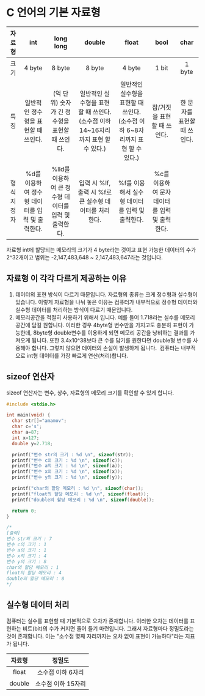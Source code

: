# C 언어의 기본 자료형

|   자료형    |                       int                       |                      long long                       |                                     double                                      |                                     float                                      |                     bool                      |            char             |
| :---------: | :---------------------------------------------: | :--------------------------------------------------: | :-----------------------------------------------------------------------------: | :----------------------------------------------------------------------------: | :-------------------------------------------: | :-------------------------: |
|    크기     |                     4 byte                      |                        8 byte                        |                                     8 byte                                      |                                     4 byte                                     |                     1 bit                     |           1 byte            |
|    특징     |       일반적인 정수형을 표현할 때 쓰인다.       |    (억 단위) 숫자가 긴 정수형을 표현할 때 쓰인다.    | 일반적인 실수형을 표현할 때 쓰인다.(소수점 이하 14~16자리까지 표현 할 수 있다.) | 일반적인 실수형을 표현할 때 쓰인다. (소수점 이하 6~8자리까지 표현 할 수 있다.) |          참/거짓을 표현할 때 쓰인다.          | 한 문자를 표현할 때 쓰인다. |
| 형식 지정자 | %d를 이용하여 정수형 데이터를 입력 및 출력한다. | %lld를 이용하여 큰 정수형 데이터를 입력 및 출력한다. |             입력 시 %lf, 출력 시 %f로 큰 실수형 데이터를 처리한다.              |                %f를 이용해서 실수형 데이터를 입력 및 출력한다.                 | %c를 이용하여 문자 데이터를 입력 및 출력한다. |

자료형 int에 할당되는 메모리의 크기가 4 byte라는 것이고 표현 가능한 데이터의 수가 2^32개이고 범위는 -2,147,483,648 ~ 2,147,483,647라는 것입니다.

## 자료형 이 각각 다르게 제공하는 이유

1. 데이터의 표현 방식이 다르기 때문입니다. 자료형의 종류는 크게 정수형과 실수형이 있습니다. 이렇게 자료형을 나눠 놓은 이유는 컴퓨터가 내부적으로 정수형 데이터와 실수형 데이터를 처리하는 방식이 다르기 때문입니다.
   ​
2. 메모리공간을 적절히 사용하기 위해서 입니다. 예를 들어 1.718라는 실수를 메모리 공간에 담길 원합니다. 이러한 경우 4byte형 변수만을 가지고도 충분히 표현이 가능한데, 8byte형 double변수를 이용하게 되면 메모리 공간을 낭비하는 결과를 가져오게 됩니다. 또한 3.4x10^38보다 큰 수를 담기를 원한다면 double형 변수를 사용해야 합니다. 그렇지 않으면 데이터의 손실이 발생하게 됩니다.
   ​
   컴퓨터는 내부적으로 int형 데이터를 가장 빠르게 연산(처리)합니다.
   ​
   ​

## sizeof 연산자

sizeof 연산자는 변수, 상수, 자료형의 메모리 크기를 확인할 수 있게 합니다.

```cpp
#include <stdio.h>

int main(void) {
  char str[]="amamov";
  char c='s';
  char a=87;
  int x=127;
  double y=2.718;

  printf("변수 str의 크기 : %d \n", sizeof(str));
  printf("변수 c의 크기 : %d \n", sizeof(c));
  printf("변수 a의 크기 : %d \n", sizeof(a));
  printf("변수 x의 크기 : %d \n", sizeof(x));
  printf("변수 y의 크기 : %d \n", sizeof(y));

  printf("char의 할당 메모리 : %d \n", sizeof(char));
  printf("float의 할당 메모리 : %d \n", sizeof(float));
  printf("double의 할당 메모리 : %d \n", sizeof(double));

  return 0;
}

/*
[출력]
변수 str의 크기 : 7
변수 c의 크기 : 1
변수 a의 크기 : 1
변수 x의 크기 : 4
변수 y의 크기 : 8
char의 할당 메모리 : 1
float의 할당 메모리 : 4
double의 할당 메모리 : 8
*/

```

## 실수형 데이터 처리

컴퓨터는 실수를 표현할 때 기본적으로 오차가 존재합니다. 이러한 오차는 데이터를 표현하는 비트(bit)의 수가 커지면 줄어 들기 마련입니다. 그래서 자료형마다 정밀도라는 것이 존재합니다. 이는 "소수점 몇째 자리까지는 오차 없이 표현이 가능하다"라는 지표가 됩니다.

| 자료형 |       정밀도       |
| :----: | :----------------: |
| float  | 소수점 이하 6자리  |
| double | 소수점 이하 15자리 |
